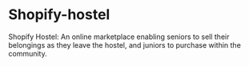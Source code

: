 # Shopify-hostel
 Shopify Hostel: An online marketplace enabling seniors to sell their belongings as they leave the hostel, and juniors to purchase within the community.

